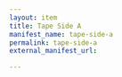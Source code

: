 ```yaml
---
layout: item
title: Tape Side A
manifest_name: tape-side-a
permalink: tape-side-a
external_manifest_url: 

---
```

<!-- Add an essay or interpretive material below this line,
using HTML or markdown.  Do not modify this file above this line -->

